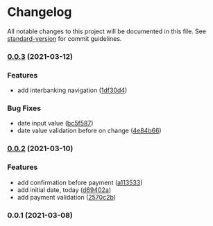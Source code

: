 # Changelog

All notable changes to this project will be documented in this file. See [standard-version](https://github.com/conventional-changelog/standard-version) for commit guidelines.

### [0.0.3](https://github.com/tomasanchez/z_realizarPagos/compare/v0.0.2...v0.0.3) (2021-03-12)


### Features

* add interbanking navigation ([1df30d4](https://github.com/tomasanchez/z_realizarPagos/commit/1df30d424bd7a4afecaabef7edc68044e75caea1))


### Bug Fixes

* date input value ([bc5f587](https://github.com/tomasanchez/z_realizarPagos/commit/bc5f587236a30c6021f4baf0822e5016e386cde7))
* date value validation before on change ([4e84b66](https://github.com/tomasanchez/z_realizarPagos/commit/4e84b66ebe27e7911936ae767ae5d151066826ce))

### [0.0.2](https://github.com/tomasanchez/z_realizarPagos/compare/v0.0.1...v0.0.2) (2021-03-10)


### Features

* add confirmation before payment ([a113533](https://github.com/tomasanchez/z_realizarPagos/commit/a1135335cf0b4ce97056294402c08b05dffea99a))
* add initial date, today ([d69402a](https://github.com/tomasanchez/z_realizarPagos/commit/d69402aae1eb61b0e46f6cae3923b40fbcc527c8))
* add payment validation ([2570c2b](https://github.com/tomasanchez/z_realizarPagos/commit/2570c2b3084ac099592b29c9fa0b7e6253fb1c6a))

### 0.0.1 (2021-03-08)
